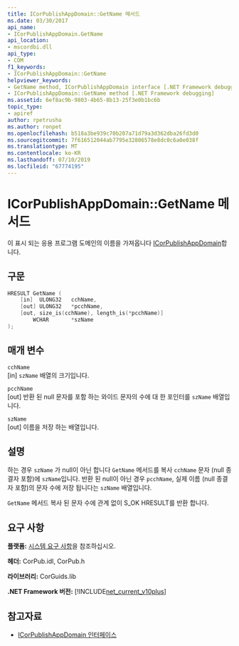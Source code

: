 ```yaml
---
title: ICorPublishAppDomain::GetName 메서드
ms.date: 03/30/2017
api_name:
- ICorPublishAppDomain.GetName
api_location:
- mscordbi.dll
api_type:
- COM
f1_keywords:
- ICorPublishAppDomain::GetName
helpviewer_keywords:
- GetName method, ICorPublishAppDomain interface [.NET Framework debugging]
- ICorPublishAppDomain::GetName method [.NET Framework debugging]
ms.assetid: 6ef8ac9b-9803-4b65-8b13-25f3e0b1bc6b
topic_type:
- apiref
author: rpetrusha
ms.author: ronpet
ms.openlocfilehash: b518a3be939c70b207a71d79a3d362dba26fd3d0
ms.sourcegitcommit: 7f616512044ab7795e32806578e8dc0c6a0e038f
ms.translationtype: MT
ms.contentlocale: ko-KR
ms.lasthandoff: 07/10/2019
ms.locfileid: "67774195"
---
```

# <a name="icorpublishappdomaingetname-method"></a>ICorPublishAppDomain::GetName 메서드
이 표시 되는 응용 프로그램 도메인의 이름을 가져옵니다 [ICorPublishAppDomain](../../../../docs/framework/unmanaged-api/debugging/icorpublishappdomain-interface.md)합니다.  
  
## <a name="syntax"></a>구문  
  
```cpp  
HRESULT GetName (  
    [in]  ULONG32   cchName,   
    [out] ULONG32   *pcchName,  
    [out, size_is(cchName), length_is(*pcchName)]   
        WCHAR       *szName  
);  
```  
  
## <a name="parameters"></a>매개 변수  
 `cchName`  
 [in] `szName` 배열의 크기입니다.  
  
 `pcchName`  
 [out] 반환 된 null 문자를 포함 하는 와이드 문자의 수에 대 한 포인터를 `szName` 배열입니다.  
  
 `szName`  
 [out] 이름을 저장 하는 배열입니다.  
  
## <a name="remarks"></a>설명  
 하는 경우 `szName` 가 null이 아닌 합니다 `GetName` 메서드를 복사 `cchName` 문자 (null 종결자 포함)에 `szName`입니다. 반환 된 null이 아닌 경우 `pcchName`, 실제 이름 (null 종결자 포함)의 문자 수에 저장 됩니다는 `szName` 배열입니다.  
  
 `GetName` 메서드 복사 된 문자 수에 관계 없이 S_OK HRESULT를 반환 합니다.  
  
## <a name="requirements"></a>요구 사항  
 **플랫폼:** [시스템 요구 사항](../../../../docs/framework/get-started/system-requirements.md)을 참조하십시오.  
  
 **헤더:** CorPub.idl, CorPub.h  
  
 **라이브러리:** CorGuids.lib  
  
 **.NET Framework 버전:** [!INCLUDE[net_current_v10plus](../../../../includes/net-current-v10plus-md.md)]  
  
## <a name="see-also"></a>참고자료

- [ICorPublishAppDomain 인터페이스](../../../../docs/framework/unmanaged-api/debugging/icorpublishappdomain-interface.md)
